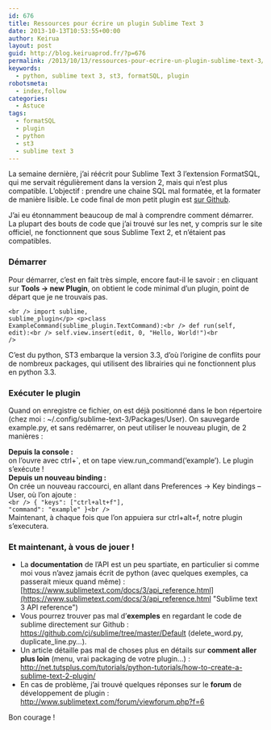 ```yaml
---
id: 676
title: Ressources pour écrire un plugin Sublime Text 3
date: 2013-10-13T10:53:55+00:00
author: Keirua
layout: post
guid: http://blog.keiruaprod.fr/?p=676
permalink: /2013/10/13/ressources-pour-ecrire-un-plugin-sublime-text-3/
keywords:
  - python, sublime text 3, st3, formatSQL, plugin
robotsmeta:
  - index,follow
categories:
  - Astuce
tags:
  - formatSQL
  - plugin
  - python
  - st3
  - sublime text 3
---
```

La semaine dernière, j&rsquo;ai réécrit pour Sublime Text 3 l&rsquo;extension FormatSQL, qui me servait régulièrement dans la version 2, mais qui n&rsquo;est plus compatible. L&rsquo;objectif : prendre une chaine SQL mal formatée, et la formater de manière lisible. Le code final de mon petit plugin est [sur Github](https://github.com/Keirua/stsqlformat).

J&rsquo;ai eu étonnamment beaucoup de mal à comprendre comment démarrer. La plupart des bouts de code que j&rsquo;ai trouvé sur les net, y compris sur le site officiel, ne fonctionnent que sous Sublime Text 2, et n&rsquo;étaient pas compatibles.

### Démarrer

Pour démarrer, c&rsquo;est en fait très simple, encore faut-il le savoir : en cliquant sur **Tools -> new Plugin**, on obtient le code minimal d&rsquo;un plugin, point de départ que je ne trouvais pas.

<code lang="python">&lt;br />
import sublime, sublime_plugin&lt;/p>
&lt;p>class ExampleCommand(sublime_plugin.TextCommand):&lt;br />
	def run(self, edit):&lt;br />
		self.view.insert(edit, 0, "Hello, World!")&lt;br />
</code>

C&rsquo;est du python, ST3 embarque la version 3.3, d&rsquo;où l&rsquo;origine de conflits pour de nombreux packages, qui utilisent des librairies qui ne fonctionnent plus en python 3.3.

### Exécuter le plugin

Quand on enregistre ce fichier, on est déjà positionné dans le bon répertoire (chez moi : ~/.config/sublime-text-3/Packages/User). On sauvegarde example.py, et sans redémarrer, on peut utiliser le nouveau plugin, de 2 manières :

**Depuis la console :**  
on l&rsquo;ouvre avec ctrl+\`, et on tape view.run_command(&lsquo;example&rsquo;). Le plugin s&rsquo;exécute !  
**Depuis un nouveau binding :**  
On crée un nouveau raccourci, en allant dans Preferences -> Key bindings &#8211; User, où l&rsquo;on ajoute :  
<code lang="javascript">&lt;br />
{ "keys": ["ctrl+alt+f"], "command": "example" }&lt;br />
</code>  
Maintenant, à chaque fois que l&rsquo;on appuiera sur ctrl+alt+f, notre plugin s&rsquo;executera.

### Et maintenant, à vous de jouer !

  * La **documentation** de l&rsquo;API est un peu spartiate, en particulier si comme moi vous n&rsquo;avez jamais écrit de python (avec quelques exemples, ca passerait mieux quand même) : [https://www.sublimetext.com/docs/3/api_reference.html](https://www.sublimetext.com/docs/3/api_reference.html "Sublime text 3 API reference")
  * Vous pourrez trouver pas mal d&rsquo;**exemples** en regardant le code de sublime directement sur Github : <https://github.com/cj/sublime/tree/master/Default> (delete\_word.py, duplicate\_line.py&#8230;).
  * Un article détaille pas mal de choses plus en détails sur **comment aller plus loin** (menu, vrai packaging de votre plugin&#8230;) : <http://net.tutsplus.com/tutorials/python-tutorials/how-to-create-a-sublime-text-2-plugin/>
  * En cas de problème, j&rsquo;ai trouvé quelques réponses sur le **forum** de développement de plugin : <http://www.sublimetext.com/forum/viewforum.php?f=6>

Bon courage !